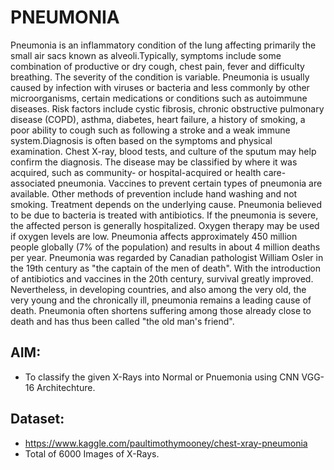 # PNEUMONIA 
Pneumonia is an inflammatory condition of the lung affecting primarily the small air sacs known as alveoli.Typically, symptoms include some combination of productive or dry cough, chest pain, fever and difficulty breathing. The severity of the condition is variable.  Pneumonia is usually caused by infection with viruses or bacteria and less commonly by other microorganisms, certain medications or conditions such as autoimmune diseases. Risk factors include cystic fibrosis, chronic obstructive pulmonary disease (COPD), asthma, diabetes, heart failure, a history of smoking, a poor ability to cough such as following a stroke and a weak immune system.Diagnosis is often based on the symptoms and physical examination. Chest X-ray, blood tests, and culture of the sputum may help confirm the diagnosis. The disease may be classified by where it was acquired, such as community- or hospital-acquired or health care-associated pneumonia.  Vaccines to prevent certain types of pneumonia are available. Other methods of prevention include hand washing and not smoking. Treatment depends on the underlying cause. Pneumonia believed to be due to bacteria is treated with antibiotics. If the pneumonia is severe, the affected person is generally hospitalized. Oxygen therapy may be used if oxygen levels are low.  Pneumonia affects approximately 450 million people globally (7% of the population) and results in about 4 million deaths per year. Pneumonia was regarded by Canadian pathologist William Osler in the 19th century as "the captain of the men of death". With the introduction of antibiotics and vaccines in the 20th century, survival greatly improved. Nevertheless, in developing countries, and also among the very old, the very young and the chronically ill, pneumonia remains a leading cause of death. Pneumonia often shortens suffering among those already close to death and has thus been called "the old man's friend".   
## AIM: 
* To classify the given X-Rays into Normal or Pnuemonia using CNN VGG-16 Architechture.  
## Dataset: 
* https://www.kaggle.com/paultimothymooney/chest-xray-pneumonia
* Total of 6000 Images of X-Rays.

